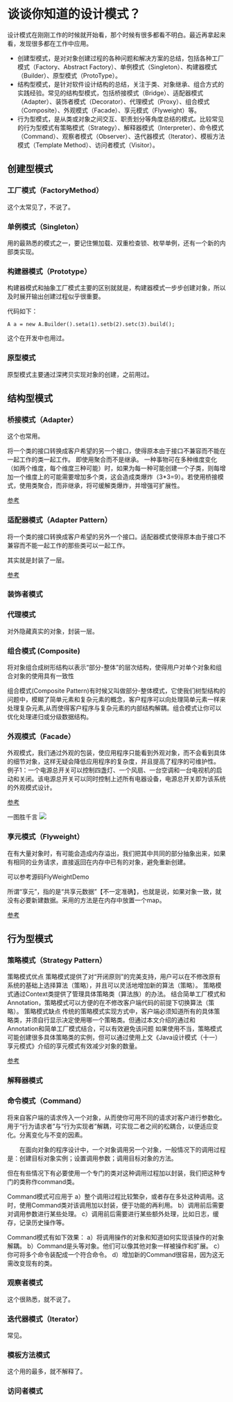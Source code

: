 # 谈谈你知道的设计模式？

设计模式在刚刚工作的时候就开始看，那个时候有很多都看不明白。最近再拿起来看，发现很多都在工作中应用。


- 创建型模式，是对对象创建过程的各种问题和解决方案的总结，包括各种工厂模式（Factory、Abstract Factory）、单例模式（Singleton）、构建器模式（Builder）、原型模式（ProtoType）。
- 结构型模式，是针对软件设计结构的总结，关注于类、对象继承、组合方式的实践经验。常见的结构型模式，包括桥接模式（Bridge）、适配器模式（Adapter）、装饰者模式（Decorator）、代理模式（Proxy）、组合模式（Composite）、外观模式（Facade）、享元模式（Flyweight）等。
- 行为型模式，是从类或对象之间交互、职责划分等角度总结的模式。比较常见的行为型模式有策略模式（Strategy）、解释器模式（Interpreter）、命令模式（Command）、观察者模式（Observer）、迭代器模式（Iterator）、模板方法模式（Template Method）、访问者模式（Visitor）。


## 创建型模式

### 工厂模式（FactoryMethod）

这个太常见了，不说了。

### 单例模式（Singleton）

用的最熟悉的模式之一，要记住懒加载、双重检查锁、枚举单例，还有一个新的内部类实现。



### 构建器模式（Prototype）

构建器模式和抽象工厂模式主要的区别就就是，构建器模式一步步创建对象，所以及时展开输出创建过程似乎很重要。

代码如下：
```
A a = new A.Builder().seta(1).setb(2).setc(3).build();
```

这个在开发中也用过。


### 原型模式

原型模式主要通过深拷贝实现对象的创建，之前用过。


## 结构型模式

### 桥接模式（Adapter）

这个也常用。

将一个类的接口转换成客户希望的另一个接口，使得原本由于接口不兼容而不能在一起工作的类一起工作。
即使用聚合而不是继承。
一种事物可在多种维度变化（如两个维度，每个维度三种可能）时，如果为每一种可能创建一个子类，则每增加一个维度上的可能需要增加多个类，这会造成类爆炸（3*3=9）。若使用桥接模式，使用类聚合，而非继承，将可缓解类爆炸，并增强可扩展性。

[参考](http://www.jasongj.com/design_pattern/bridge/)

### 适配器模式（Adapter Pattern）

将一个类的接口转换成客户希望的另外一个接口。适配器模式使得原本由于接口不兼容而不能一起工作的那些类可以一起工作。

其实就是封装了一层。

[参考](http://www.jasongj.com/design_pattern/adapter/)


### 装饰者模式



### 代理模式

对外隐藏真实的对象，封装一层。

### 组合模式 (Composite)

将对象组合成树形结构以表示“部分-整体”的层次结构，使得用户对单个对象和组合对象的使用具有一致性

组合模式(Composite Pattern)有时候又叫做部分-整体模式，它使我们树型结构的问题中，模糊了简单元素和复杂元素的概念，客户程序可以向处理简单元素一样来处理复杂元素,从而使得客户程序与复杂元素的内部结构解耦。组合模式让你可以优化处理递归或分级数据结构。


### 外观模式（Facade）

外观模式，我们通过外观的包装，使应用程序只能看到外观对象，而不会看到具体的细节对象，这样无疑会降低应用程序的复杂度，并且提高了程序的可维护性。
例子1：一个电源总开关可以控制四盏灯、一个风扇、一台空调和一台电视机的启动和关闭。该电源总开关可以同时控制上述所有电器设备，电源总开关即为该系统的外观模式设计。

[参考](https://blog.csdn.net/hguisu/article/details/7533759)

一图胜千言
![](http://my.csdn.net/uploads/201205/04/1336116055_1914.jpg)
### 享元模式（Flyweight）


在有大量对象时，有可能会造成内存溢出，我们把其中共同的部分抽象出来，如果有相同的业务请求，直接返回在内存中已有的对象，避免重新创建。

可以参考源码FlyWeightDemo

所谓“享元”，指的是“共享元数据”【不一定准确】，也就是说，如果对象一致，就没有必要新建数据。采用的方法是在内存中放置一个map。

[参考](http://www.jasongj.com/design_pattern/flyweight/)

## 行为型模式

### 策略模式（Strategy Pattern）
策略模式优点
策略模式提供了对“开闭原则”的完美支持，用户可以在不修改原有系统的基础上选择算法（策略），并且可以灵活地增加新的算法（策略）。
策略模式通过Context类提供了管理具体策略类（算法族）的办法。
结合简单工厂模式和Annotation，策略模式可以方便的在不修改客户端代码的前提下切换算法（策略）。
策略模式缺点
传统的策略模式实现方式中，客户端必须知道所有的具体策略类，并须自行显示决定使用哪一个策略类。但通过本文介绍的通过和Annotation和简单工厂模式结合，可以有效避免该问题
如果使用不当，策略模式可能创建很多具体策略类的实例，但可以通过使用上文《Java设计模式（十一） 享元模式》介绍的享元模式有效减少对象的数量。

[参考](http://www.jasongj.com/design_pattern/strategy/)

### 解释器模式

### 命令模式（Command）

将来自客户端的请求传入一个对象，从而使你可用不同的请求对客户进行参数化。用于“行为请求者”与“行为实现者”解耦，可实现二者之间的松耦合，以便适应变化。分离变化与不变的因素。

 　　在面向对象的程序设计中，一个对象调用另一个对象，一般情况下的调用过程是：创建目标对象实例；设置调用参数；调用目标对象的方法。

但在有些情况下有必要使用一个专门的类对这种调用过程加以封装，我们把这种专门的类称作command类。

Command模式可应用于
a）整个调用过程比较繁杂，或者存在多处这种调用。这时，使用Command类对该调用加以封装，便于功能的再利用。
b）调用前后需要对调用参数进行某些处理。
c）调用前后需要进行某些额外处理，比如日志，缓存，记录历史操作等。

Command模式有如下效果：
a）将调用操作的对象和知道如何实现该操作的对象解耦。
b）Command是头等对象。他们可以像其他对象一样被操作和扩展。
c）你可将多个命令装配成一个符合命令。
d）增加新的Command很容易，因为这无需改变现有的类。

### 观察者模式

这个很熟悉，就不说了。

### 迭代器模式（Iterator）

常见。

### 模板方法模式

这个用的最多，就不解释了。


### 访问者模式
